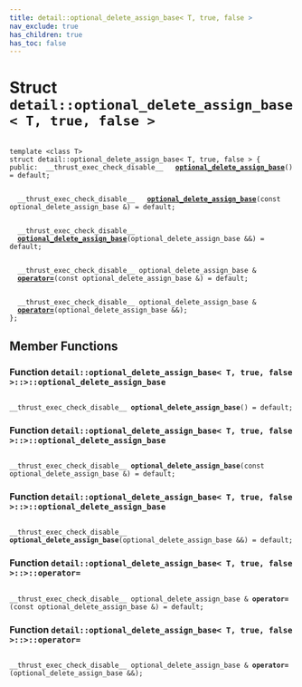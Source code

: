 ```yaml
---
title: detail::optional_delete_assign_base< T, true, false >
nav_exclude: true
has_children: true
has_toc: false
---
```


# Struct `detail::optional_delete_assign_base< T, true, false >`

<code class="doxybook">
<span>template &lt;class T&gt;</span>
<span>struct detail::optional&#95;delete&#95;assign&#95;base&lt; T, true, false &gt; {</span>
<span>public:</span><span>&nbsp;&nbsp;__thrust_exec_check_disable__ </span><span>&nbsp;&nbsp;<b><a href="/api/classes/structdetail_1_1optional__delete__assign__base_3_01t_00_01true_00_01false_01_4.html#function-optional_delete_assign_base">optional&#95;delete&#95;assign&#95;base</a></b>() = default;</span>
<br>
<span>&nbsp;&nbsp;__thrust_exec_check_disable__ </span><span>&nbsp;&nbsp;<b><a href="/api/classes/structdetail_1_1optional__delete__assign__base_3_01t_00_01true_00_01false_01_4.html#function-optional_delete_assign_base">optional&#95;delete&#95;assign&#95;base</a></b>(const optional_delete_assign_base &) = default;</span>
<br>
<span>&nbsp;&nbsp;__thrust_exec_check_disable__ </span><span>&nbsp;&nbsp;<b><a href="/api/classes/structdetail_1_1optional__delete__assign__base_3_01t_00_01true_00_01false_01_4.html#function-optional_delete_assign_base">optional&#95;delete&#95;assign&#95;base</a></b>(optional_delete_assign_base &&) = default;</span>
<br>
<span>&nbsp;&nbsp;__thrust_exec_check_disable__ optional_delete_assign_base & </span><span>&nbsp;&nbsp;<b><a href="/api/classes/structdetail_1_1optional__delete__assign__base_3_01t_00_01true_00_01false_01_4.html#function-operator=">operator=</a></b>(const optional_delete_assign_base &) = default;</span>
<br>
<span>&nbsp;&nbsp;__thrust_exec_check_disable__ optional_delete_assign_base & </span><span>&nbsp;&nbsp;<b><a href="/api/classes/structdetail_1_1optional__delete__assign__base_3_01t_00_01true_00_01false_01_4.html#function-operator=">operator=</a></b>(optional_delete_assign_base &&);</span>
<span>};</span>
</code>

## Member Functions

<h3 id="function-optional_delete_assign_base">
Function <code>detail::optional&#95;delete&#95;assign&#95;base&lt; T, true, false &gt;::&gt;::optional&#95;delete&#95;assign&#95;base</code>
</h3>

<code class="doxybook">
<span>__thrust_exec_check_disable__ </span><span><b>optional_delete_assign_base</b>() = default;</span></code>
<h3 id="function-optional_delete_assign_base">
Function <code>detail::optional&#95;delete&#95;assign&#95;base&lt; T, true, false &gt;::&gt;::optional&#95;delete&#95;assign&#95;base</code>
</h3>

<code class="doxybook">
<span>__thrust_exec_check_disable__ </span><span><b>optional_delete_assign_base</b>(const optional_delete_assign_base &) = default;</span></code>
<h3 id="function-optional_delete_assign_base">
Function <code>detail::optional&#95;delete&#95;assign&#95;base&lt; T, true, false &gt;::&gt;::optional&#95;delete&#95;assign&#95;base</code>
</h3>

<code class="doxybook">
<span>__thrust_exec_check_disable__ </span><span><b>optional_delete_assign_base</b>(optional_delete_assign_base &&) = default;</span></code>
<h3 id="function-operator=">
Function <code>detail::optional&#95;delete&#95;assign&#95;base&lt; T, true, false &gt;::&gt;::operator=</code>
</h3>

<code class="doxybook">
<span>__thrust_exec_check_disable__ optional_delete_assign_base & </span><span><b>operator=</b>(const optional_delete_assign_base &) = default;</span></code>
<h3 id="function-operator=">
Function <code>detail::optional&#95;delete&#95;assign&#95;base&lt; T, true, false &gt;::&gt;::operator=</code>
</h3>

<code class="doxybook">
<span>__thrust_exec_check_disable__ optional_delete_assign_base & </span><span><b>operator=</b>(optional_delete_assign_base &&);</span></code>

